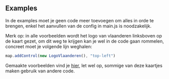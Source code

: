 ## Examples

In de examples moet je geen code meer toevoegen om alles in orde te brengen, enkel het aanvullen van de config in main.js is noodzakelijk.

Merk op: in alle voorbeelden wordt het logo van vlaanderen linksboven op de kaart gezet, om dit weg te krijgen kan je wel in de code gaan rommelen, concreet moet je volgende lijn weghalen:
```js
map.addControl(new LogoVlaanderen(), "top-left")
```

Gemaakte voorbeelden vind je [hier](https://wannes-vlaanderen.github.io/kaartjes), let wel op, sommige van deze kaartjes maken gebruik van andere code.
